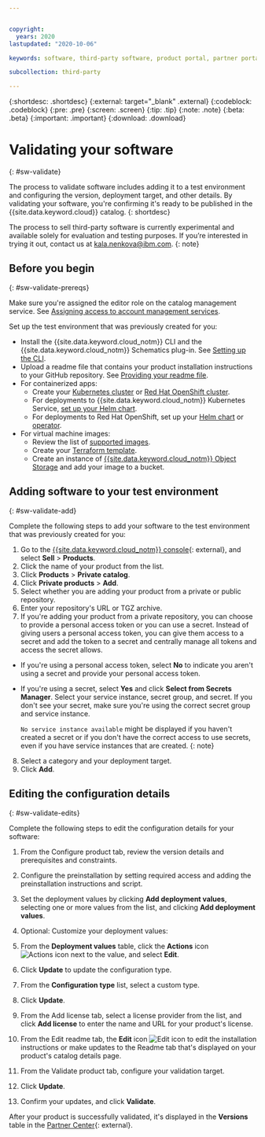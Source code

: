 ```yaml
---


copyright:
  years: 2020
lastupdated: "2020-10-06"

keywords: software, third-party software, product portal, partner portal, sellers, partners, prerequisites, validate, test, containerized apps, virtual machine, VM, images, partner center

subcollection: third-party

---
```


{:shortdesc: .shortdesc}
{:external: target="_blank" .external}
{:codeblock: .codeblock}
{:pre: .pre}
{:screen: .screen}
{:tip: .tip}
{:note: .note}
{:beta: .beta}
{:important: .important}
{:download: .download}

# Validating your software
{: #sw-validate}

The process to validate software includes adding it to a test environment and configuring the version, deployment target, and other details. By validating your software, you're confirming it's ready to be published in the {{site.data.keyword.cloud}} catalog. 
{: shortdesc}

The process to sell third-party software is currently experimental and available solely for evaluation and testing purposes. If you’re interested in trying it out, contact us at kala.nenkova@ibm.com.
{: note}

## Before you begin
{: #sw-validate-prereqs}

Make sure you're assigned the editor role on the catalog management service. See [Assigning access to account management services](/docs/account?topic=account-account-services).

Set up the test environment that was previously created for you:

* Install the {{site.data.keyword.cloud_notm}} CLI and the {{site.data.keyword.cloud_notm}} Schematics plug-in. See [Setting up the CLI](/docs/schematics?topic=schematics-setup-cli).
* Upload a readme file that contains your product installation instructions to your GitHub repository. See [Providing your readme file](/docs/third-party?topic=third-party-sw-provide-readme). 
* For containerized apps:
  * Create your [Kubernetes cluster](/docs/containers?topic=containers-getting-started) or [Red Hat OpenShift cluster](/docs/openshift?topic=openshift-getting-started). 
  * For deployments to {{site.data.keyword.cloud_notm}} Kubernetes Service, [set up your Helm chart](/docs/containers?topic=containers-helm). 
  * For deployments to Red Hat OpenShift, set up your [Helm chart](/docs/openshift?topic=openshift-helm) or [operator](/docs/openshift?topic=openshift-operators).
* For virtual machine images:
  * Review the list of [supported images](/docs/vpc?topic=vpc-about-images). 
  * Create your [Terraform template](/docs/schematics?topic=schematics-getting-started).
  * Create an instance of [{{site.data.keyword.cloud_notm}} Object Storage](/docs/cloud-object-storage?topic=cloud-object-storage-getting-started-cloud-object-storage) and add your image to a bucket.

## Adding software to your test environment
{: #sw-validate-add}

Complete the following steps to add your software to the test environment that was previously created for you: 

1. Go to the [{{site.data.keyword.cloud_notm}} console](https://cloud.ibm.com/partner-center/sell/){: external}, and select **Sell** > **Products**.
2. Click the name of your product from the list.
3. Click **Products** > **Private catalog**.
4. Click **Private products** > **Add**.
5. Select whether you are adding your product from a private or public repository. 
6. Enter your repository's URL or TGZ archive. 
7. If you're adding your product from a private repository, you can choose to provide a personal access token or you can use a secret. Instead of giving users a personal access token, you can give them access to a secret and add the token to a secret and centrally manage all tokens and access the secret allows.

  * If you're using a personal access token, select **No** to indicate you aren't using a secret and provide your personal access token.
  * If you're using a secret, select **Yes** and click **Select from Secrets Manager**. Select your service instance, secret group, and secret. If you don't see your secret, make sure you're using the correct secret group and service instance. 
    
    `No service instance available` might be displayed if you haven't created a secret or if you don't have the correct access to use secrets, even if you have service instances that are created. 
    {: note}

8. Select a category and your deployment target.
9. Click **Add**. 

## Editing the configuration details
{: #sw-validate-edits}

Complete the following steps to edit the configuration details for your software:

1. From the Configure product tab, review the version details and prerequisites and constraints.
2. Configure the preinstallation by setting required access and adding the preinstallation instructions and script.
3. Set the deployment values by clicking **Add deployment values**, selecting one or more values from the list, and clicking **Add deployment values**.
4. Optional: Customize your deployment values:

  1. From the **Deployment values** table, click the **Actions** icon ![Actions icon](../icons/actions-icon-vertical.svg) next to the value, and select **Edit**. 
  2. Click **Update** to update the configuration type.
  3. From the **Configuration type** list, select a custom type.
  4. Click **Update**. 
5. From the Add license tab, select a license provider from the list, and click **Add license** to enter the name and URL for your product's license.
6. From the Edit readme tab, the **Edit** icon ![Edit icon](../icons/icon_write.svg) to edit the installation instructions or make updates to the Readme tab that's displayed on your product's catalog details page.
7. From the Validate product tab, configure your validation target. 
8. Click **Update**.
9. Confirm your updates, and click **Validate**. 

After your product is successfully validated, it's displayed in the **Versions** table in the [Partner Center](https://cloud.ibm.com/partner-center/sell/){: external}.
















